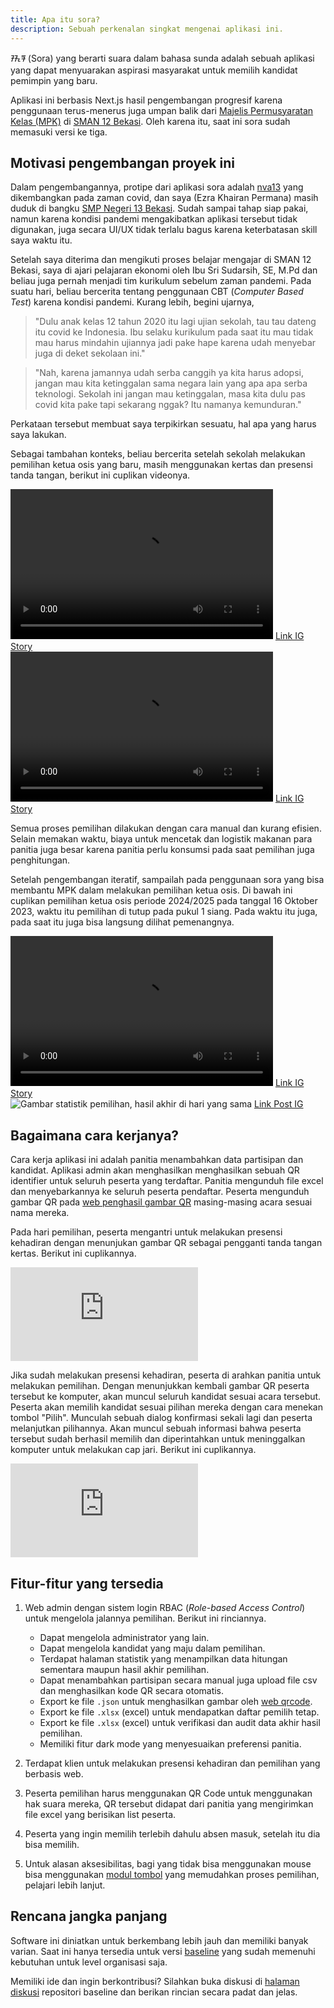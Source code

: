 ```yaml
---
title: Apa itu sora?
description: Sebuah perkenalan singkat mengenai aplikasi ini.
---
```


ᮞᮧᮛ (Sora) yang berarti suara dalam bahasa sunda adalah sebuah aplikasi yang dapat menyuarakan aspirasi masyarakat untuk memilih kandidat pemimpin yang baru.

Aplikasi ini berbasis Next.js hasil pengembangan progresif karena penggunaan terus-menerus juga umpan balik dari [Majelis Permusyaratan Kelas (MPK)](https://www.instagram.com/mpksman12bekasi) di [SMAN 12 Bekasi](https://www.sman12-bekasi.sch.id/). Oleh karena itu, saat ini sora sudah memasuki versi ke tiga.

## Motivasi pengembangan proyek ini

Dalam pengembangannya, protipe dari aplikasi sora adalah [nva13](https://github.com/sekilas13/nva13) yang dikembangkan pada zaman covid, dan saya (Ezra Khairan Permana) masih duduk di bangku [SMP Negeri 13 Bekasi](https://smpn13kotabekasi.sch.id/). Sudah sampai tahap siap pakai, namun karena kondisi pandemi mengakibatkan aplikasi tersebut tidak digunakan, juga secara UI/UX tidak terlalu bagus karena keterbatasan skill saya waktu itu.

Setelah saya diterima dan mengikuti proses belajar mengajar di SMAN 12 Bekasi, saya di ajari pelajaran ekonomi oleh Ibu Sri Sudarsih, SE, M.Pd dan beliau juga pernah menjadi tim kurikulum sebelum zaman pandemi. Pada suatu hari, beliau bercerita tentang penggunaan CBT (_Computer Based Test_) karena kondisi pandemi. Kurang lebih, begini ujarnya,

> "Dulu anak kelas 12 tahun 2020 itu lagi ujian sekolah, tau tau dateng itu covid ke Indonesia. Ibu selaku kurikulum pada saat itu mau tidak mau harus mindahin ujiannya jadi pake hape karena udah menyebar juga di deket sekolaan ini."

> "Nah, karena jamannya udah serba canggih ya kita harus adopsi, jangan mau kita ketinggalan sama negara lain yang apa apa serba teknologi. Sekolah ini jangan mau ketinggalan, masa kita dulu pas covid kita pake tapi sekarang nggak? Itu namanya kemunduran."

Perkataan tersebut membuat saya terpikirkan sesuatu, hal apa yang harus saya lakukan.

Sebagai tambahan konteks, beliau bercerita setelah sekolah melakukan pemilihan ketua osis yang baru, masih menggunakan kertas dan presensi tanda tangan, berikut ini cuplikan videonya.

<div className="space-y-10">
   <div class="flex flex-col justify-center items-center gap-2">
      <video width="420" height="240" controls>
         <source src="/assets/perkenalan/pencoblosan-2022.mp4" type="video/mp4">
      </video>
      <a class="text-xs text-inherit" target="_blank" href="https://www.instagram.com/stories/highlights/17913986090366902/">Link IG Story</a>
   </div>

   <div class="flex flex-col justify-center items-center gap-2">
      <video width="420" height="240" controls>
         <source src="/assets/perkenalan/penghitungan-2022.mp4" type="video/mp4">
      </video>
      <a class="text-xs text-inherit" target="_blank" href="https://www.instagram.com/stories/highlights/17913986090366902/">Link IG Story</a>
   </div>
</div>

Semua proses pemilihan dilakukan dengan cara manual dan kurang efisien. Selain memakan waktu, biaya untuk mencetak dan logistik makanan para panitia juga besar karena panitia perlu konsumsi pada saat pemilihan juga penghitungan.

Setelah pengembangan iteratif, sampailah pada penggunaan sora yang bisa membantu MPK dalam melakukan pemilihan ketua osis. Di bawah ini cuplikan pemilihan ketua osis periode 2024/2025 pada tanggal 16 Oktober 2023, waktu itu pemilihan di tutup pada pukul 1 siang. Pada waktu itu juga, pada saat itu juga bisa langsung dilihat pemenangnya.

<div className="space-y-10">
   <div class="flex flex-col justify-center items-center gap-2">
      <video width="420" height="240" controls>
         <source src="/assets/perkenalan/pencoblosan-2024.mp4" type="video/mp4">
      </video>
      <a class="text-xs text-inherit" target="_blank" href="https://www.instagram.com/stories/highlights/17899451963891635/">Link IG Story</a>
   </div>

   <div class="flex flex-col justify-center items-center">
<img src="/assets/perkenalan/hasil-di-hari-sama.png" alt="Gambar statistik pemilihan, hasil akhir di hari yang sama" />
<a class="text-xs text-inherit text-center" target="_blank" href="https://www.instagram.com/p/CyscHhbyRLP/?img_index=2">Link Post IG</a>
   </div>
</div>

## Bagaimana cara kerjanya?

Cara kerja aplikasi ini adalah panitia menambahkan data partisipan dan kandidat. Aplikasi admin akan menghasilkan menghasilkan sebuah QR identifier untuk seluruh peserta yang terdaftar. Panitia mengunduh file excel dan menyebarkannya ke seluruh peserta pendaftar. Peserta mengunduh gambar QR pada [web penghasil gambar QR](https://github.com/sora-vp/qrcode-web) masing-masing acara sesuai nama mereka.

Pada hari pemilihan, peserta mengantri untuk melakukan presensi kehadiran dengan menunjukan gambar QR sebagai pengganti tanda tangan kertas. Berikut ini cuplikannya.

<div class="flex justify-center h-[33.5rem]">
<iframe class="w-full" src="https://www.youtube.com/embed/mLrBgKxFMhQ?si=RJZrDSwsRQ94KX_c&amp;clip=UgkxeH5VNIsdbyNO2eftBAst9L1VqzDFgJE7&amp;clipt=EPz1ERjiqRI" title="YouTube video player" frameborder="0" allow="accelerometer; autoplay; clipboard-write; encrypted-media; gyroscope; picture-in-picture; web-share" referrerpolicy="strict-origin-when-cross-origin" allowfullscreen></iframe>
</div>

Jika sudah melakukan presensi kehadiran, peserta di arahkan panitia untuk melakukan pemilihan. Dengan menunjukkan kembali gambar QR peserta tersebut ke komputer, akan muncul seluruh kandidat sesuai acara tersebut. Peserta akan memilih kandidat sesuai pilihan mereka dengan cara menekan tombol "Pilih". Munculah sebuah dialog konfirmasi sekali lagi dan peserta melanjutkan pilihannya. Akan muncul sebuah informasi bahwa peserta tersebut sudah berhasil memilih dan diperintahkan untuk meninggalkan komputer untuk melakukan cap jari. Berikut ini cuplikannya.

<div class="flex justify-center h-[33.5rem]">
<iframe
src="https://www.youtube.com/embed/qo7I6zHkh4M"
title="YouTube video player"
frameborder="0"
allow="accelerometer; autoplay; clipboard-write; encrypted-media; gyroscope; picture-in-picture; web-share"
allowfullscreen></iframe>
</div>

## Fitur-fitur yang tersedia

1. Web admin dengan sistem login RBAC (_Role-based Access Control_) untuk mengelola jalannya pemilihan. Berikut ini rinciannya.

   - Dapat mengelola administrator yang lain.
   - Dapat mengelola kandidat yang maju dalam pemilihan.
   - Terdapat halaman statistik yang menampilkan data hitungan sementara maupun hasil akhir pemilihan.
   - Dapat menambahkan partisipan secara manual juga upload file csv dan menghasilkan kode QR secara otomatis.
   - Export ke file `.json` untuk menghasilkan gambar oleh [web qrcode](https://github.com/sora-vp/qrcode-web).
   - Export ke file `.xlsx` (excel) untuk mendapatkan daftar pemilih tetap.
   - Export ke file `.xlsx` (excel) untuk verifikasi dan audit data akhir hasil pemilihan.
   - Memiliki fitur dark mode yang menyesuaikan preferensi panitia.

2. Terdapat klien untuk melakukan presensi kehadiran dan pemilihan yang berbasis web.
3. Peserta pemilihan harus menggunakan QR Code untuk menggunakan hak suara mereka, QR tersebut didapat dari panitia yang mengirimkan file excel yang berisikan list peserta.
4. Peserta yang ingin memilih terlebih dahulu absen masuk, setelah itu dia bisa memilih.
5. Untuk alasan aksesibilitas, bagi yang tidak bisa menggunakan mouse bisa menggunakan [modul tombol](https://github.com/sora-vp/button-module) yang memudahkan proses pemilihan, pelajari lebih lanjut.

## Rencana jangka panjang

Software ini diniatkan untuk berkembang lebih jauh dan memiliki banyak varian. Saat ini hanya tersedia untuk versi [baseline](https://github.com/sora-vp/baseline) yang sudah memenuhi kebutuhan untuk level organisasi saja.

Memiliki ide dan ingin berkontribusi? Silahkan buka diskusi di [halaman diskusi](https://github.com/orgs/sora-vp/discussions/new?category=ideas) repositori baseline dan berikan rincian secara padat dan jelas.
